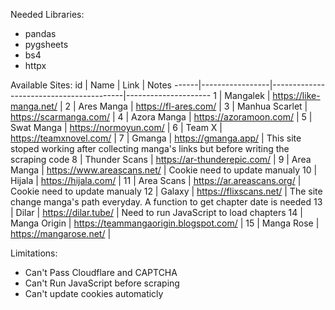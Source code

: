 Needed Libraries:
- pandas
- pygsheets
- bs4
- httpx

Available Sites:
id	|      Name		|		Link			            |	Notes
------|-----------------|-----------------------------------------|---------------------
1	| Mangalek		| https://like-manga.net/		      |
2	| Ares Manga	| https://fl-ares.com/			      |
3	| Manhua Scarlet	| https://scarmanga.com/		      |
4	| Azora Manga	| https://azoramoon.com/		      |
5	| Swat Manga	| https://normoyun.com/			      |
6	| Team X		| https://teamxnovel.com/		      |
7	| Gmanga		| https://gmanga.app/			      | This site stoped working after collecting manga's links but before writing the scraping code
8	| Thunder Scans	| https://ar-thunderepic.com/		      |
9	| Area Manga	| https://www.areascans.net/		      | Cookie need to update manualy
10	| Hijala		| https://hijala.com/			      |
11	| Area Scans	| https://ar.areascans.org/		      | Cookie need to update manualy
12	| Galaxy		| https://flixscans.net/		      | The site change manga's path everyday. A function to get chapter date is needed
13	| Dilar		| https://dilar.tube/			      | Need to run JavaScript to load chapters
14	| Manga Origin	| https://teammangaorigin.blogspot.com/	|
15	| Manga Rose	| https://mangarose.net/			|


Limitations:
- Can't Pass Cloudflare and CAPTCHA
- Can't Run JavaScript before scraping
- Can't update cookies automaticly
